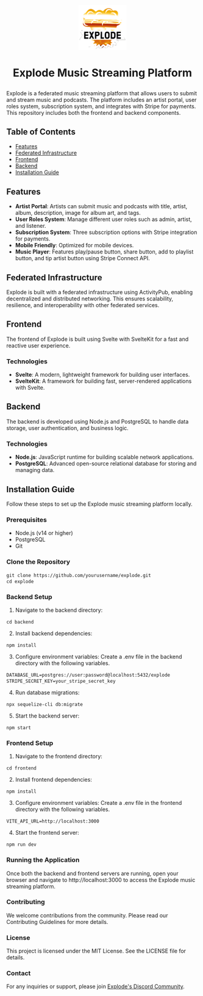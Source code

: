 <p align="center">
  <img src="explode.png" alt="Explode Logo" width="25%" height="auto">
</p>

# <p align="center">Explode Music Streaming Platform</p>

Explode is a federated music streaming platform that allows users to submit and stream music and podcasts. The platform includes an artist portal, user roles system, subscription system, and integrates with Stripe for payments. This repository includes both the frontend and backend components.

## Table of Contents

- [Features](#features)
- [Federated Infrastructure](#federated-infrastructure)
- [Frontend](#frontend)
- [Backend](#backend)
- [Installation Guide](#installation-guide)

## Features

- **Artist Portal**: Artists can submit music and podcasts with title, artist, album, description, image for album art, and tags.
- **User Roles System**: Manage different user roles such as admin, artist, and listener.
- **Subscription System**: Three subscription options with Stripe integration for payments.
- **Mobile Friendly**: Optimized for mobile devices.
- **Music Player**: Features play/pause button, share button, add to playlist button, and tip artist button using Stripe Connect API.

## Federated Infrastructure

Explode is built with a federated infrastructure using ActivityPub, enabling decentralized and distributed networking. This ensures scalability, resilience, and interoperability with other federated services.

## Frontend

The frontend of Explode is built using Svelte with SvelteKit for a fast and reactive user experience.

### Technologies

- **Svelte**: A modern, lightweight framework for building user interfaces.
- **SvelteKit**: A framework for building fast, server-rendered applications with Svelte.

## Backend

The backend is developed using Node.js and PostgreSQL to handle data storage, user authentication, and business logic.

### Technologies

- **Node.js**: JavaScript runtime for building scalable network applications.
- **PostgreSQL**: Advanced open-source relational database for storing and managing data.

## Installation Guide

Follow these steps to set up the Explode music streaming platform locally.

### Prerequisites

- Node.js (v14 or higher)
- PostgreSQL
- Git

### Clone the Repository

```
git clone https://github.com/yourusername/explode.git
cd explode
```

### Backend Setup
1. Navigate to the backend directory:

```
cd backend
```

2. Install backend dependencies:

```
npm install
```

3. Configure environment variables:
Create a .env file in the backend directory with the following variables.

```
DATABASE_URL=postgres://user:password@localhost:5432/explode
STRIPE_SECRET_KEY=your_stripe_secret_key
```

4. Run database migrations:

```
npx sequelize-cli db:migrate
```

5. Start the backend server:

```
npm start
```

### Frontend Setup

1. Navigate to the frontend directory:

```
cd frontend
```

2. Install frontend dependencies:

```
npm install
```

3. Configure environment variables:
Create a .env file in the frontend directory with the following variables.

```
VITE_API_URL=http://localhost:3000
```

4. Start the frontend server:

```
npm run dev
```

### Running the Application

Once both the backend and frontend servers are running, open your browser and navigate to http://localhost:3000 to access the Explode music streaming platform.

### Contributing

We welcome contributions from the community. Please read our Contributing Guidelines for more details.

### License

This project is licensed under the MIT License. See the LICENSE file for details.

### Contact

For any inquiries or support, please join [Explode's Discord Community](https://discord.gg/JqKeyyVXa2).
